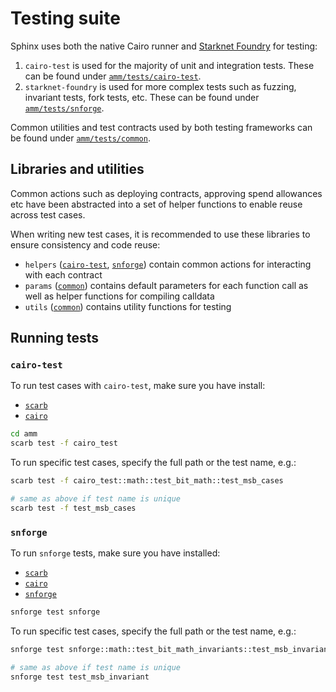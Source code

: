 # Testing suite

Sphinx uses both the native Cairo runner and [Starknet Foundry](https://github.com/foundry-rs/starknet-foundry/tree/master) for testing:

1. `cairo-test` is used for the majority of unit and integration tests. These can be found under [`amm/tests/cairo-test`](../amm/src/tests/cairo_test).
2. `starknet-foundry` is used for more complex tests such as fuzzing, invariant tests, fork tests, etc. These can be found under [`amm/tests/snforge`](../amm/src/tests/snforge).

Common utilities and test contracts used by both testing frameworks can be found under [`amm/tests/common`](../amm/src/tests/common).

## Libraries and utilities

Common actions such as deploying contracts, approving spend allowances etc have been abstracted into a set of helper functions to enable reuse across test cases.

When writing new test cases, it is recommended to use these libraries to ensure consistency and code reuse:

- `helpers` ([`cairo-test`](../amm/src/tests/cairo_test/helpers), [`snforge`](../amm/src/tests/snforge/helpers)) contain common actions for interacting with each contract
- `params` ([`common`](../amm/src/tests/common/params.cairo)) contains default parameters for each function call as well as helper functions for compiling calldata
- `utils` ([`common`](../amm/src/tests/common/utils.cairo)) contains utility functions for testing

## Running tests

### `cairo-test`

To run test cases with `cairo-test`, make sure you have install:

- [`scarb`](https://github.com/software-mansion/scarb/)
- [`cairo`](https://github.com/starkware-libs/cairo)

```bash
cd amm
scarb test -f cairo_test
```

To run specific test cases, specify the full path or the test name, e.g.:

```bash
scarb test -f cairo_test::math::test_bit_math::test_msb_cases

# same as above if test name is unique
scarb test -f test_msb_cases
```

### `snforge`

To run `snforge` tests, make sure you have installed:

- [`scarb`](https://github.com/software-mansion/scarb/)
- [`cairo`](https://github.com/starkware-libs/cairo)
- [`snforge`](https://github.com/foundry-rs/starknet-foundry/)

```bash
snforge test snforge
```

To run specific test cases, specify the full path or the test name, e.g.:

```bash
snforge test snforge::math::test_bit_math_invariants::test_msb_invariant

# same as above if test name is unique
snforge test test_msb_invariant
```
